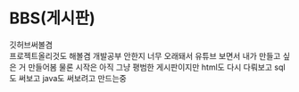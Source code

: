 # BBS(게시판)
깃허브써볼겸 </br>
프로젝트올리것도 해볼겸
개발공부 안한지 너무 오래돼서
유튜브 보면서 내가 만들고 싶은 거 만들어봄
물론 시작은 아직 그냥 평범한 게시판이지만
html도 다시 다뤄보고 sql도 써보고 java도 써보려고 만드는중
